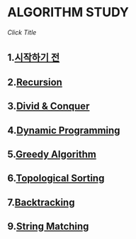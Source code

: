 # ALGORITHM STUDY 
###### Click Title
## 1.[시작하기 전](https://github.com/rim0621/Algorithm-study/tree/master/1.begin)
## 2.[Recursion](https://github.com/rim0621/Algorithm-study/tree/master/2.Recursion)
## 3.[Divid & Conquer](https://github.com/rim0621/Algorithm-study/tree/master/3.Divid%26Conquer)
## 4.[Dynamic Programming](https://github.com/rim0621/Algorithm-study/tree/master/4.DynamicProgramming)
## 5.[Greedy Algorithm](https://github.com/rim0621/Algorithm-study/tree/master/5.Greedy)
## 6.[Topological Sorting](https://github.com/rim0621/Algorithm-study/tree/master/6.topological%20sorting)
## 7.[Backtracking](https://github.com/rim0621/Algorithm-study/tree/master/7.Backtracking)
## 9.[String Matching](https://github.com/rim0621/Algorithm-study/tree/master/9.DFA)
